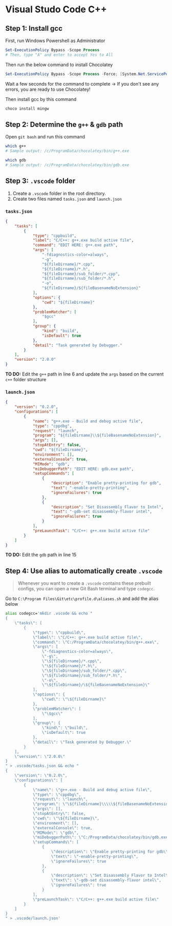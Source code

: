 # Visual Studo Code C++

## Step 1: Install gcc

First, run Windows Powershell as Administrator

```powershell
Set-ExecutionPolicy Bypass -Scope Process
# Then, type "A" and enter to accept Yes to All
```

Then run the below command to install Chocolatey

```powershell
Set-ExecutionPolicy Bypass -Scope Process -Force; [System.Net.ServicePointManager]::SecurityProtocol = [System.Net.ServicePointManager]::SecurityProtocol -bor 3072; iex ((New-Object System.Net.WebClient).DownloadString('https://community.chocolatey.org/install.ps1'))
```

Wait a few seconds for the command to complete
$\rightarrow$ If you don't see any errors, you are ready to use Chocolatey!

Then install gcc by this command

```bash
choco install mingw
```

## Step 2: Determine the `g++` & `gdb` path

Open `git bash` and run this command

```bash
which g++
# Sample output: /c/ProgramData/chocolatey/bin/g++.exe

which gdb
# Sample output: /c/ProgramData/chocolatey/bin/gdb.exe
```

## Step 3: `.vscode` folder

1. Create a `.vscode` folder in the root directory.
2. Create two files named `tasks.json` and `launch.json`

### `tasks.json`

```json
{
    "tasks": [
        {
            "type": "cppbuild",
            "label": "C/C++: g++.exe build active file",
            "command": "EDIT HERE: g++.exe path",
            "args": [
                "-fdiagnostics-color=always",
                "-g",
                "${fileDirname}/*.cpp",
                "${fileDirname}/*.h",
                "${fileDirname}/sub_folder/*.cpp",
                "${fileDirname}/sub_folder/*.h",
                "-o",
                "${fileDirname}/${fileBasenameNoExtension}"
            ],
            "options": {
                "cwd": "${fileDirname}"
            },
            "problemMatcher": [
                "$gcc"
            ],
            "group": {
                "kind": "build",
                "isDefault": true
            },
            "detail": "Task generated by Debugger."
        }
    ],
    "version": "2.0.0"
}
```

**TO DO:** Edit the `g++` path in line 6 and update the `args` based on the current `c++` folder structure

### `launch.json`

```json
{
    "version": "0.2.0",
    "configurations": [
        {
            "name": "g++.exe - Build and debug active file",
            "type": "cppdbg",
            "request": "launch",
            "program": "${fileDirname}\\${fileBasenameNoExtension}",
            "args": [],
            "stopAtEntry": false,
            "cwd": "${fileDirname}",
            "environment": [],
            "externalConsole": true,
            "MIMode": "gdb",
            "miDebuggerPath": "EDIT HERE: gdb.exe path",
            "setupCommands": [
                {
                    "description": "Enable pretty-printing for gdb",
                    "text": "-enable-pretty-printing",
                    "ignoreFailures": true
                },
                {
                    "description": "Set Disassembly Flavor to Intel",
                    "text": "-gdb-set disassembly-flavor intel",
                    "ignoreFailures": true
                }
            ],
            "preLaunchTask": "C/C++: g++.exe build active file"
        }
    ]
}
```

**TO DO:** Edit the `gdb` path in line 15

## Step 4: Use alias to automatically create `.vscode`

>Whenever you want to create a `.vscode` contains these prebuilt configs, you can open a new Git Bash terminal and type `codegcc`.

Go to `C:\Program Files\Git\etc\profile.d\aliases.sh` and add the alias below

```bash
alias codegcc='mkdir .vscode && echo "
{
    \"tasks\": [
        {
            \"type\": \"cppbuild\",
            \"label\": \"C/C++: g++.exe build active file\",
            \"command\": \"C:/ProgramData/chocolatey/bin/g++.exe\",
            \"args\": [
                \"-fdiagnostics-color=always\",
                \"-g\",
                \"\${fileDirname}/*.cpp\",
                \"\${fileDirname}/*.h\",
                \"\${fileDirname}/sub_folder/*.cpp\",
                \"\${fileDirname}/sub_folder/*.h\",
                \"-o\",
                \"\${fileDirname}/\${fileBasenameNoExtension}\"
            ],
            \"options\": {
                \"cwd\": \"\${fileDirname}\"
            },
            \"problemMatcher\": [
                \"\$gcc\"
            ],
            \"group\": {
                \"kind\": \"build\",
                \"isDefault\": true
            },
            \"detail\": \"Task generated by Debugger.\"
        }
    ],
    \"version\": \"2.0.0\"
}
" > .vscode/tasks.json && echo "
{
    \"version\": \"0.2.0\",
    \"configurations\": [
        {
            \"name\": \"g++.exe - Build and debug active file\",
            \"type\": \"cppdbg\",
            \"request\": \"launch\",
            \"program\": \"\${fileDirname}\\\\\${fileBasenameNoExtension}\",
            \"args\": [],
            \"stopAtEntry\": false,
            \"cwd\": \"\${fileDirname}\",
            \"environment\": [],
            \"externalConsole\": true,
            \"MIMode\": \"gdb\",
            \"miDebuggerPath\": \"C:/ProgramData/chocolatey/bin/gdb.exe\",
            \"setupCommands\": [
                {
                    \"description\": \"Enable pretty-printing for gdb\",
                    \"text\": \"-enable-pretty-printing\",
                    \"ignoreFailures\": true
                },
                {
                    \"description\": \"Set Disassembly Flavor to Intel\",
                    \"text\": \"-gdb-set disassembly-flavor intel\",
                    \"ignoreFailures\": true
                }
            ],
            \"preLaunchTask\": \"C/C++: g++.exe build active file\"
        }
    ]
}
" > .vscode/launch.json'
```

